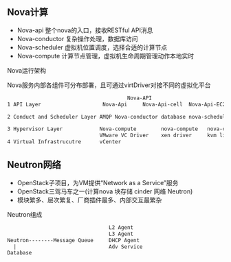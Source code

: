 Nova计算
---

- Nova-api 整个nova的入口，接收RESTful API消息
- Nova-conductor 复杂操作处理，数据库访问
- Nova-scheduler 虚拟机位置调度，选择合适的计算节点
- Nova-compute 计算节点管理，虚拟机生命周期管理动作本地实时

Nova运行架构

Nova服务内部各组件可分布部署，且可通过virtDriver对接不同的虚拟化平台
```txt
                                       Nova-API
1 API Layer                    Nova-Api     Nova-Api-cell  Nova-Api-EC2

2 Conduct and Scheduler Layer AMQP Nova-conductor database nova-scheduler

3 Hypervisor Layer            Nova-compute        nova-compute   nova-compute
                              VMware VC Driver    xen driver     kvm libvirt driver
4 Virtual Infrastrucutre      vCenter

```

Neutron网络
---

- OpenStack子项目，为VM提供“Network as a Service”服务
- OpenStack三驾马车之一(计算nova 块存储 cinder 网络 Neutron)
- 模块繁多、层次繁复、厂商插件最多、内部交互最繁杂

Neutron组成
```txt
                                 L2 Agent
                                 L3 Agent
Neutron--------Message Queue     DHCP Agent
  |                              Adv Service
Database
```


